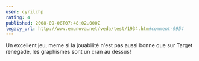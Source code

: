 ```yaml
---
user: cyrilchp
rating: 4
published: 2008-09-08T07:48:02.000Z
legacy_url: http://www.emunova.net/veda/test/1934.htm#comment-9954
---
```

Un excellent jeu, meme si la jouabilité n'est pas aussi bonne que sur Target renegade, les graphismes sont un cran au dessus!
